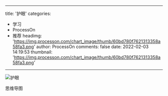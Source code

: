 
---
title: '护眼'
categories: 
 - 学习
 - ProcessOn
 - 推荐
headimg: 'https://img.processon.com/chart_image/thumb/60bd780f7621313358a58fa3.png'
author: ProcessOn
comments: false
date: 2022-02-03 14:19:53
thumbnail: 'https://img.processon.com/chart_image/thumb/60bd780f7621313358a58fa3.png'
---

<div>   
<img class="thumb" alt="护眼" src="https://img.processon.com/chart_image/thumb/60bd780f7621313358a58fa3.png" referrerpolicy="no-referrer">
<p>思维导图</p>  
</div>
            